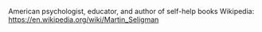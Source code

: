 American psychologist, educator, and author of self-help books
Wikipedia: https://en.wikipedia.org/wiki/Martin_Seligman